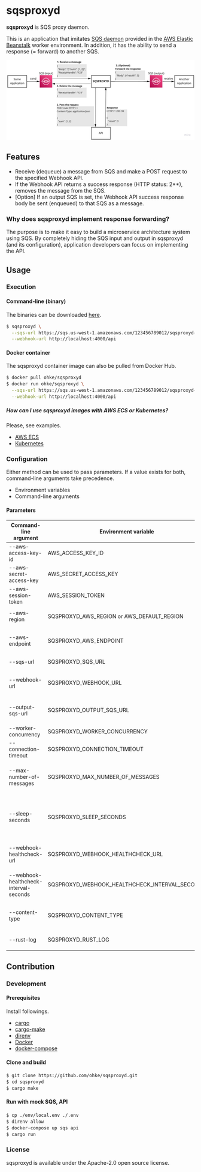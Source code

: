 # sqsproxyd
**sqsproxyd** is SQS proxy daemon.

This is an application that imitates [SQS daemon](https://docs.aws.amazon.com/elasticbeanstalk/latest/dg/using-features-managing-env-tiers.html) provided in the [AWS Elastic Beanstalk](https://aws.amazon.com/jp/elasticbeanstalk/) worker environment.
In addition, it has the ability to send a response (= forward) to another SQS.

![Architecture](image/overview.jpeg)

## Features
- Receive (dequeue) a message from SQS and make a POST request to the specified Webhook API.
- If the Webhook API returns a success response (HTTP status: 2**), removes the message from the SQS.
- [Option] If an output SQS is set, the Webhook API success response body be sent (enqueued) to that SQS as a message.

### Why does sqsproxyd implement response forwarding?
The purpose is to make it easy to build a microservice architecture system using SQS.
By completely hiding the SQS input and output in sqsproxyd (and its configuration), application developers can focus on implementing the API.

## Usage

### Execution

#### Command-line (binary)
The binaries can be downloaded [here](https://github.com/ohke/sqsproxyd/releases).

```bash
$ sqsproxyd \
  --sqs-url https://sqs.us-west-1.amazonaws.com/123456789012/sqsproxyd-sqs \
  --webhook-url http://localhost:4000/api 
```

#### Docker container
The sqsproxyd container image can also be pulled from Docker Hub.

```bash
$ docker pull ohke/sqsproxyd
$ docker run ohke/sqsproxyd \
  --sqs-url https://sqs.us-west-1.amazonaws.com/123456789012/sqsproxyd-sqs \
  --webhook-url http://localhost:4000/api
```

##### How can I use sqsproxyd images with AWS ECS or Kubernetes?
Please, see examples.

- [AWS ECS](example/aws)
- [Kubernetes](example/kubernetes)

### Configuration
Either method can be used to pass parameters. If a value exists for both, command-line arguments take precedence.

- Environment variables
- Command-line arguments

#### Parameters
| Command-line argument | Environment variable | Required | Default | Description |
| -- | -- | -- | -- | -- | 
| --aws-access-key-id | AWS_ACCESS_KEY_ID | no | - | Your AWS access key ID |
| --aws-secret-access-key | AWS_SECRET_ACCESS_KEY | no | - | Your AWS secret access key |
| --aws-session-token | AWS_SESSION_TOKEN | no | - | Your AWS session token |
| --aws-region | SQSPROXYD_AWS_REGION or AWS_DEFAULT_REGION | no | - | Your AWS region name |
| --aws-endpoint | SQSPROXYD_AWS_ENDPOINT | no | - | To use mock SQS (like [alpine-sqs](https://github.com/roribio/alpine-sqs)) |
| --sqs-url | SQSPROXYD_SQS_URL | yes | - | SQS URL to input |
| --webhook-url | SQSPROXYD_WEBHOOK_URL | yes | - | Webhook URL to POST request |
| --output-sqs-url | SQSPROXYD_OUTPUT_SQS_URL | no | - | SQS URL to forward response message |
| --worker-concurrency | SQSPROXYD_WORKER_CONCURRENCY | no | 1 |  |
| --connection-timeout | SQSPROXYD_CONNECTION_TIMEOUT | no | 30 |  |
| --max-number-of-messages | SQSPROXYD_MAX_NUMBER_OF_MESSAGES | no | 1 | Max number of receive messages from SQS |
| --sleep-seconds | SQSPROXYD_SLEEP_SECONDS | no | 1 | Interval seconds of receiving when receiving empty message |
| --webhook-healthcheck-url | SQSPROXYD_WEBHOOK_HEALTHCHECK_URL | no | - | Webhook healthcheck URL to GET request |
| --webhook-healthcheck-interval-seconds | SQSPROXYD_WEBHOOK_HEALTHCHECK_INTERVAL_SECONDS | no | 1 | Interval seconds of request healthcheck endpoint |
| --content-type | SQSPROXYD_CONTENT_TYPE | no | `application/json` | Content-type header of webhook request. |
| --rust-log | SQSPROXYD_RUST_LOG | no | `WARN` | Application logging directive |

## Contribution

### Development

#### Prerequisites
Install followings.

- [cargo](https://doc.rust-lang.org/cargo/getting-started/installation.html)
- [cargo-make](https://github.com/sagiegurari/cargo-make)
- [direnv](https://github.com/direnv/direnv)
- [Docker](https://docs.docker.com/get-docker/)
- [docker-compose](https://docs.docker.com/compose/install/)

#### Clone and build
```bash
$ git clone https://github.com/ohke/sqsproxyd.git
$ cd sqsproxyd
$ cargo make
````

#### Run with mock SQS, API
```bash
$ cp ./env/local.env ./.env
$ direnv allow
$ docker-compose up sqs api
$ cargo run
```

### License
sqsproxyd is available under the Apache-2.0 open source license.

